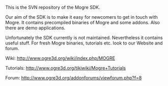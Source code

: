 This is the SVN repository of the Mogre SDK.

Our aim of the SDK is to make it easy for newcomers to get in touch with Mogre.
It contains precompiled binaries of Mogre and some addons. Also there are demo applications.

Unfortunately the SDK currently is not maintained. Nevertheless it contains useful stuff.
For fresh Mogre binaries, tutorials etc. look to our Website and forum.

Wiki:
http://www.ogre3d.org/wiki/index.php/MOGRE

Tutorials:
http://www.ogre3d.org/tikiwiki/Mogre+Tutorials

Forum:
http://www.ogre3d.org/addonforums/viewforum.php?f=8